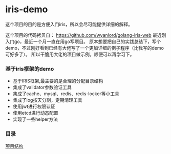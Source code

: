 # iris-demo
这个项目的目的是方便入门iris，所以会尽可能提供详细的解释。


这个项目的代码拷贝自：
https://github.com/wyanlord/golang-iris-web
最近刚入门go，最近一个月一直在用go写项目。
原本想要把自己的实践总结下，写个demo，不过刚好看到已经有大佬写了一个更加详细的例子程序（比我写的demo可好多了）。
所以干脆用大佬的项目做示例。顺便可以再学习下。




### 基于iris框架的demo
+ 基于IRIS框架,最主要的是合理的分配目录结构
+ 集成了validator参数验证工具
+ 集成了cache、mysql、redis、redis-locker等小工具
+ 集成了log按天分割，定期清理工具
+ 使用jwt进行权限认证
+ 使用etcd进行动态配置
+ 实现了一些helper方法

### 目录
[项目结构](doc/项目结构.md) 


